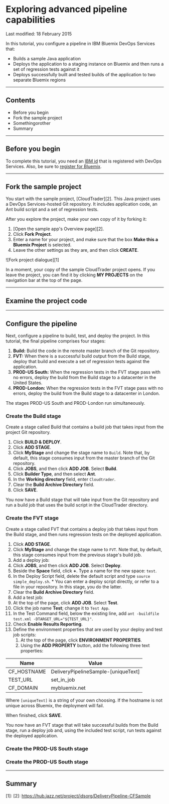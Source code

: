 # Exploring advanced pipeline capabilities

Last modified: 18 February 2015

In this tutorial, you configure a pipeline in IBM Bluemix DevOps Services that:

* Builds a sample Java application
* Deploys the application to a staging instance on Bluemix and then runs a set of regression tests against it
* Deploys successfully built and tested builds of the application to two separate Bluemix regions

---
## Contents
* Before you begin
* Fork the sample project
* Somethingorother
* Summary

---
## Before you begin

To complete this tutorial, you need an [IBM id][30] that is registered with DevOps Services. Also, be sure to [register for Bluemix][32].

---
## Fork the sample project

You start with the sample project, [CloudTrader][2]. This Java project uses a DevOps Services-hosted Git repository. It includes application code, an Ant build script and a set of regression tests.

After you explore the project, make your own copy of it by forking it:

1. [Open the sample app's Overview page][2].
2. Click **Fork Project**.
3. Enter a name for your project, and make sure that the box **Make this a Bluemix Project** is selected.
4. Leave the other settings as they are, and then click **CREATE**.

![Fork project dialogue][1]

In a moment, your copy of the sample CloudTrader project opens. If you leave the project, you can find it by clicking **MY PROJECTS** on the navigation bar at the top of the page.

---
## Examine the project code

---
## Configure the pipeline

Next, configure a pipeline to build, test, and deploy the project. In this tutorial, the final pipeline comprises four stages:

1. **Build:** Build the code in the remote master branch of the Git repository.
2. **FVT:** When there is a successful build output from the Build stage, deploy that build and execute a set of regression tests against the application.
3. **PROD-US South:** When the regression tests in the FVT stage pass with no errors, deploy the build from the Build stage to a datacenter in the United States.
4. **PROD-London:** When the regression tests in the FVT stage pass with no errors, deploy the build from the Build stage to a datacenter in London.

The stages PROD-US South and PROD-London run simultaneously.

### Create the Build stage

Create a stage called Build that contains a build job that takes input from the project Git repository.

1. Click **BUILD & DEPLOY**.
2. Click **ADD STAGE**.
3. Click **MyStage** and change the stage name to `Build`. Note that, by default, this stage consumes input from the master branch of the Git repository.
4. Click **JOBS**, and then click **ADD JOB**. Select **Build**.
5. Click **Builder Type**, and then select **Ant**. 
6. In the **Working directory** field, enter `Cloudtrader`.
7. Clear the **Build Archive Directory** field.
8. Click **SAVE**. 

You now have a Build stage that will take input from the Git repository and run a build job that uses the build script in the CloudTrader directory.

### Create the FVT stage

Create a stage called FVT that contains a deploy job that takes input from the Build stage, and then runs regression tests on the deployed application.

1. Click **ADD STAGE**.
2. Click **MyStage** and change the stage name to `FVT`. Note that, by default, this stage consumes input from the previous stage's build job.
3. Add a deploy job:
  1. Click **JOBS**, and then click **ADD JOB**. Select **Deploy**.
  5. Beside the **Space** field, click **+**. Type a name for the new space: `test`.
  6. In the Deploy Script field, delete the default script and type `source simple_deploy.sh`. 
    * You can enter a deploy script directly, or refer to a file in your repository. In this stage, you do the latter. 
  7. Clear the **Build Archive Directory** field.
4. Add a test job:
  1. At the top of the page, click **ADD JOB**. Select **Test**.
  2. Click the job name **Test**; change it to `Test App`. 
  3. In the Test Command field, below the existing line, add `ant -buildfile test.xml -DTARGET_URL="${TEST_URL}"`.
  4. Check **Enable Results Reporting**.
5. Define the environment properties that are used by your deploy and test job scripts:
    1. At the top of the page, click **ENVIRONMENT PROPERTIES**. 
    2. Using the **ADD PROPERTY** button, add the following three text properties:
    
Name  | Value
------------- | -------------
CF_HOSTNAME | DeliveryPipelineSample-[uniqueText]
TEST_URL  | set_in_job
CF_DOMAIN | mybluemix.net

Where `[uniqueText]` is a string of your own choosing. If the hostname is not unique across Bluemix, the deployment will fail. 

When finished, click **SAVE**. 

You now have an FVT stage that will take successful builds from the Build stage, run a deploy job and, using the included test script, run tests against the deployed application.

### Create the PROD-US South stage

### Create the PROD-US South stage


---
## Summary

[1]: 
[2]: https://hub.jazz.net/project/idsorg/DeliveryPipeline-CFSample

[30]: https://hub.jazz.net/register
[32]: https://apps.admin.ibmcloud.com/manage/trial/bluemix.html